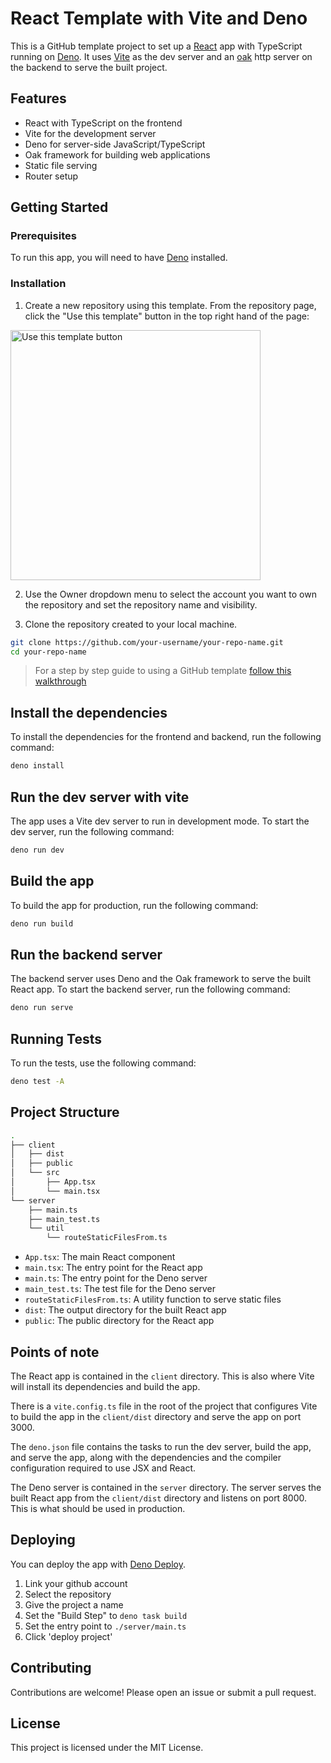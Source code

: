 # React Template with Vite and Deno

This is a GitHub template project to set up a [React](https://react.dev/) app
with TypeScript running on [Deno](https://deno.com). It uses
[Vite](https://vite.dev) as the dev server and an [oak](https://jsr.io/@oak/oak)
http server on the backend to serve the built project.

## Features

- React with TypeScript on the frontend
- Vite for the development server
- Deno for server-side JavaScript/TypeScript
- Oak framework for building web applications
- Static file serving
- Router setup

## Getting Started

### Prerequisites

To run this app, you will need to have [Deno](https://docs.deno.com/runtime/)
installed.

### Installation

1. Create a new repository using this template. From the repository page, click
   the "Use this template" button in the top right hand of the page:

<img src="https://docs.github.com/assets/cb-76823/images/help/repository/use-this-template-button.png" alt="Use this template button" width="400">

2. Use the Owner dropdown menu to select the account you want to own the
   repository and set the repository name and visibility.

3. Clone the repository created to your local machine.

```sh
git clone https://github.com/your-username/your-repo-name.git
cd your-repo-name
```

> For a step by step guide to using a GitHub template
> [follow this walkthrough](https://docs.github.com/en/repositories/creating-and-managing-repositories/creating-a-repository-from-a-template)

## Install the dependencies

To install the dependencies for the frontend and backend, run the following
command:

```sh
deno install
```

## Run the dev server with vite

The app uses a Vite dev server to run in development mode. To start the dev
server, run the following command:

```sh
deno run dev
```

## Build the app

To build the app for production, run the following command:

```sh
deno run build
```

## Run the backend server

The backend server uses Deno and the Oak framework to serve the built React app.
To start the backend server, run the following command:

```sh
deno run serve
```

## Running Tests

To run the tests, use the following command:

```sh
deno test -A
```

## Project Structure

```sh
. 
├── client 
│   ├── dist 
│   ├── public 
│   └── src 
│       ├── App.tsx 
│       └── main.tsx 
└── server 
    ├── main.ts 
    ├── main_test.ts 
    └── util 
        └── routeStaticFilesFrom.ts
```

- `App.tsx`: The main React component
- `main.tsx`: The entry point for the React app
- `main.ts`: The entry point for the Deno server
- `main_test.ts`: The test file for the Deno server
- `routeStaticFilesFrom.ts`: A utility function to serve static files
- `dist`: The output directory for the built React app
- `public`: The public directory for the React app

## Points of note

The React app is contained in the `client` directory. This is also where Vite
will install its dependencies and build the app.

There is a `vite.config.ts` file in the root of the project that configures Vite
to build the app in the `client/dist` directory and serve the app on port 3000.

The `deno.json` file contains the tasks to run the dev server, build the app,
and serve the app, along with the dependencies and the compiler configuration
required to use JSX and React.

The Deno server is contained in the `server` directory. The server serves the
built React app from the `client/dist` directory and listens on port 8000. This
is what should be used in production.

## Deploying

You can deploy the app with [Deno Deploy](https://dash.deno.com/new_project).

1. Link your github account
2. Select the repository
3. Give the project a name
4. Set the "Build Step" to `deno task build`
5. Set the entry point to `./server/main.ts`
6. Click 'deploy project'

## Contributing

Contributions are welcome! Please open an issue or submit a pull request.

## License

This project is licensed under the MIT License.
